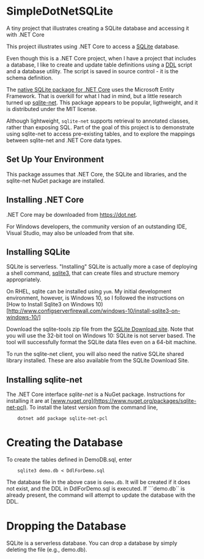 # SimpleDotNetSQLite
A tiny project that illustrates creating a SQLite database and accessing it with .NET Core

This project illustrates using .NET Core to access a [SQLite](http://sqlite.org/) database. 


Even though this is a .NET Core project, when I have a project that includes
a database, I like to create and update
table definitions using a [DDL](http://whatis.techtarget.com/definition/Data-Definition-Language-DDL) 
script and a database utility. The script is saved in source control - it is the schema definition.

The [native SQLite package for .NET Core](https://docs.microsoft.com/en-us/ef/core/get-started/netcore/new-db-sqlite) uses the Microsoft Entity Framework. That is 
overkill for what I had in mind, but a little research turned up
[sqlite-net](https://github.com/praeclarum/sqlite-net). This package appears to be 
popular, ligthweight, and it is distributed under the MIT license.

Although lightweight, ```sqlite-net``` supports retrieval to annotated classes, rather than 
exposing SQL. Part of the goal of this project is to demonstrate using sqlite-net 
to access pre-existing tables, and to explore the mappings between sqlite-net and .NET Core data types.

## Set Up Your Environment

This package assumes that .NET Core, the SQLite and libraries, and the sqlite-net NuGet package are installed.

## Installing .NET Core

.NET Core may be downloaded from https://dot.net.

For Windows developers, the community version of an outstanding IDE, Visual Studio, may also be unloaded from that site.

## Installing SQLite

SQLite is serverless. "Installing" SQLite is actually more a case of deploying a shell command,
[sqlite3](https://linux.die.net/man/1/sqlite3), that can create
files and structure memory appropriately.

On RHEL, sqlite can be installed using ```yum```.  My initial development environment,
however, is Windows 10, so I followed the instructions
on [How to Install Sqlite3 on Windows 10)[http://www.configserverfirewall.com/windows-10/install-sqlite3-on-windows-10/]

Download the sqlite-tools zip file from the [SQLite Download site](https://www.sqlite.org/download.html).  Note that you will use the 32-bit tool on Windows 10: SQLite is not server based. The
tool will successfully format the SQLite data files even on a 64-bit machine.


To run the sqlite-net client, you will also need the native SQLite shared library installed. These are also available
from the SQLite Download Site.

## Installing sqlite-net

The .NET Core interface *sqlite-net* is a NuGet package. Instructions for installing it are
at [www.nuget.org](https://www.nuget.org/packages/sqlite-net-pcl). To install the
latest version from the command line,


```
    dotnet add package sqlite-net-pcl
```

# Creating the Database

To create the tables defined in DemoDB.sql, enter

```
    sqlite3 demo.db < DdlForDemo.sql
```

The database file in the above case is ```demo.db```. It will be created if it does
not exist, and the DDL in DdlForDemo.sql is executed. If ```demo.db`` is already
present, the command will attempt to update the database with the DDL.

# Dropping the Database

SQLite is a serverless database. You can drop a database by simply deleting the file (e.g., demo.db).

